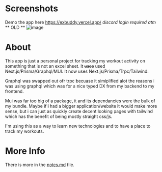 # Screenshots
Demo the app here
https://exbuddy.vercel.app/
*discord login required atm*
 ** OLD **
![image](https://i.imgur.com/Xy1SrBo.gif)

# About

This app is just a personal project for tracking my workout activity on something that is not an excel sheet. It ~~uses~~ used Next.js/Prisma/Graphql/MUI. It now uses Next.js/Prisma/Trpc/Tailwind. 

Graphql was swapped out ofr trpc becuase it simiplified alot the reasons i was using graphql which was for a nice typed DX from my backend to my frontend. 

Mui was far too big of a package, it and its dependancies were the bulk of my bundle. Maybe if i had a bigger application/website it would make more sense, but i can just as quickly create decent looking pages with tailwind which has the benefit of being mostly straight css/js.

I'm using this as a way to learn new technologies and to have a place to track my workouts.


# More Info

There is more in the [notes.md](notes.md) file.
